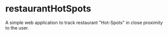 # restaurantHotSpots
A simple web application to track restaurant "Hot-Spots" in close proximity to the user.
